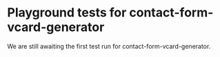 # Playground tests for contact-form-vcard-generator
We are still awaiting the first test run for contact-form-vcard-generator.
